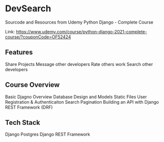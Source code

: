 # DevSearch


Sourcode and Resources from Udemy Python Django - Complete Course


Link: https://www.udemy.com/course/python-django-2021-complete-course/?couponCode=OF52424

## Features
Share Projects
Message other developers
Rate others work
Search other developers

## Course Overview
Basic Djagno Overview
Database Design and Models
Static Files
User Registration & Authenticaiton
Search
Pagination
Building an API with Django REST Framework (DRF)

## Tech Stack
Django
Postgres
Django REST Framework
